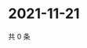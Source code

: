 # 2021-11-21

共 0 条

<!-- BEGIN WEIBO -->
<!-- 最后更新时间 Sun Nov 21 2021 17:14:11 GMT+0800 (China Standard Time) -->

<!-- END WEIBO -->
